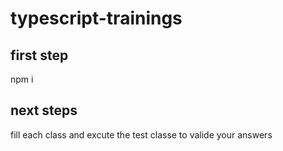 # typescript-trainings

## first step
npm i

## next steps
fill each class and excute the test classe to valide your answers